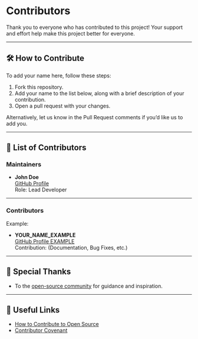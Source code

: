 # Contributors

Thank you to everyone who has contributed to this project! Your support and effort help make this project better for everyone.

---

## 🛠️ How to Contribute

To add your name here, follow these steps:
1. Fork this repository.
2. Add your name to the list below, along with a brief description of your contribution.
3. Open a pull request with your changes.

Alternatively, let us know in the Pull Request comments if you’d like us to add you.

---

## 🌟 List of Contributors

### Maintainers
- **John Doe**  
  [GitHub Profile](https://github.com/EmmanuelRTM)  
  Role: Lead Developer  

---

### Contributors
Example:
- **YOUR_NAME_EXAMPLE**  
  [GitHub Profile EXAMPLE](https://github.com/your-profile-example)  
  Contribution: (Documentation, Bug Fixes, etc.)  

---

## 🎉 Special Thanks
- To the [open-source community](https://opensource.org) for guidance and inspiration.

---

## 🔗 Useful Links
- [How to Contribute to Open Source](https://opensource.guide/how-to-contribute/)
- [Contributor Covenant](https://www.contributor-covenant.org/)
